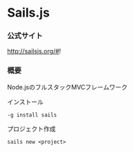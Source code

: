 Sails.js
====

### 公式サイト
http://sailsjs.org/#!

### 概要
Node.jsのフルスタックMVCフレームワーク

インストール
```
-g install sails
```

プロジェクト作成
```
sails new <project>
```
